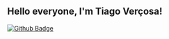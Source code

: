 ## Hello everyone, I'm Tiago Verçosa!

[![Github Badge](https://img.shields.io/badge/-Github-000?style=flat-square&logo=Github&logoColor=white&link=https://github.com/tiagovercosa)](https://github.com/tiagovercosa)

